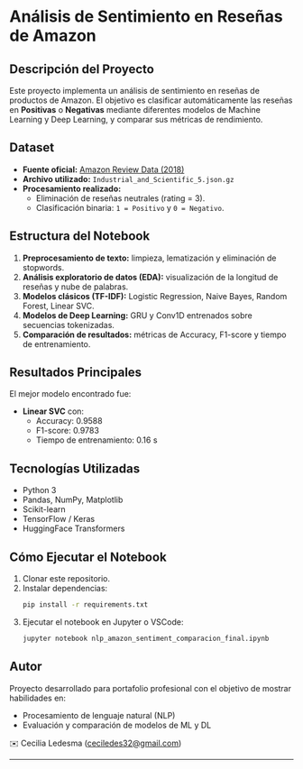 # Análisis de Sentimiento en Reseñas de Amazon

## Descripción del Proyecto
Este proyecto implementa un análisis de sentimiento en reseñas de productos de Amazon.
El objetivo es clasificar automáticamente las reseñas en **Positivas** o **Negativas**
mediante diferentes modelos de Machine Learning y Deep Learning, y comparar sus métricas de rendimiento.

## Dataset
- **Fuente oficial:** [Amazon Review Data (2018)](https://nijianmo.github.io/amazon/index.html)
- **Archivo utilizado:** `Industrial_and_Scientific_5.json.gz`
- **Procesamiento realizado:**
  - Eliminación de reseñas neutrales (rating = 3).
  - Clasificación binaria: `1 = Positivo` y `0 = Negativo`.

## Estructura del Notebook
1. **Preprocesamiento de texto:** limpieza, lematización y eliminación de stopwords.
2. **Análisis exploratorio de datos (EDA):** visualización de la longitud de reseñas y nube de palabras.
3. **Modelos clásicos (TF-IDF):** Logistic Regression, Naive Bayes, Random Forest, Linear SVC.
4. **Modelos de Deep Learning:** GRU y Conv1D entrenados sobre secuencias tokenizadas.
5. **Comparación de resultados:** métricas de Accuracy, F1-score y tiempo de entrenamiento.

## Resultados Principales
El mejor modelo encontrado fue:
- **Linear SVC** con:
  - Accuracy: 0.9588
  - F1-score: 0.9783
  - Tiempo de entrenamiento: 0.16 s

## Tecnologías Utilizadas
- Python 3
- Pandas, NumPy, Matplotlib
- Scikit-learn
- TensorFlow / Keras
- HuggingFace Transformers

## Cómo Ejecutar el Notebook
1. Clonar este repositorio.
2. Instalar dependencias:
   ```bash
   pip install -r requirements.txt
   ```
3. Ejecutar el notebook en Jupyter o VSCode:
   ```bash
   jupyter notebook nlp_amazon_sentiment_comparacion_final.ipynb
   ```

## Autor
Proyecto desarrollado para portafolio profesional con el objetivo de mostrar habilidades en:
- Procesamiento de lenguaje natural (NLP)
- Evaluación y comparación de modelos de ML y DL

✉️ Cecilia Ledesma (ceciledes32@gmail.com)

---
